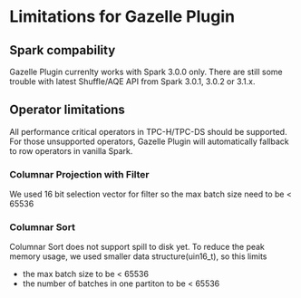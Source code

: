 # Limitations for Gazelle Plugin

## Spark compability
Gazelle Plugin currenlty works with Spark 3.0.0 only. There are still some trouble with latest Shuffle/AQE API from Spark 3.0.1, 3.0.2 or 3.1.x.

## Operator limitations
All performance critical operators in TPC-H/TPC-DS should be supported. For those unsupported operators, Gazelle Plugin will automatically fallback to row operators in vanilla Spark.

### Columnar Projection with Filter
We used 16 bit selection vector for filter so the max batch size need to be < 65536

### Columnar Sort
Columnar Sort does not support spill to disk yet. To reduce the peak memory usage, we used smaller data structure(uin16_t), so this limits 
- the max batch size to be < 65536
- the number of batches in one partiton to be < 65536


